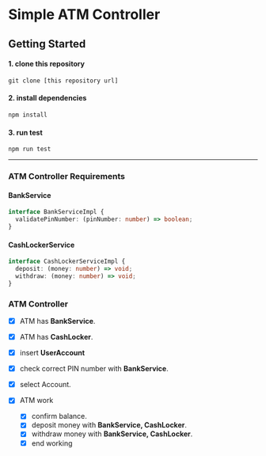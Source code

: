 # Simple ATM Controller

## Getting Started

#### 1. clone this repository

`git clone [this repository url]`

#### 2. install dependencies

`npm install`

#### 3. run test

`npm run test`

---

### ATM Controller Requirements

#### **BankService**

```ts
interface BankServiceImpl {
  validatePinNumber: (pinNumber: number) => boolean;
}
```

#### **CashLockerService**

```ts
interface CashLockerServiceImpl {
  deposit: (money: number) => void;
  withdraw: (money: number) => void;
}
```

### ATM Controller

- [x] ATM has **BankService**.

- [x] ATM has **CashLocker**.

- [x] insert **UserAccount**

- [x] check correct PIN number with **BankService**.

- [x] select Account.

- [x] ATM work
  - [x] confirm balance.
  - [x] deposit money with **BankService, CashLocker**.
  - [x] withdraw money with **BankService, CashLocker**.
  - [x] end working

